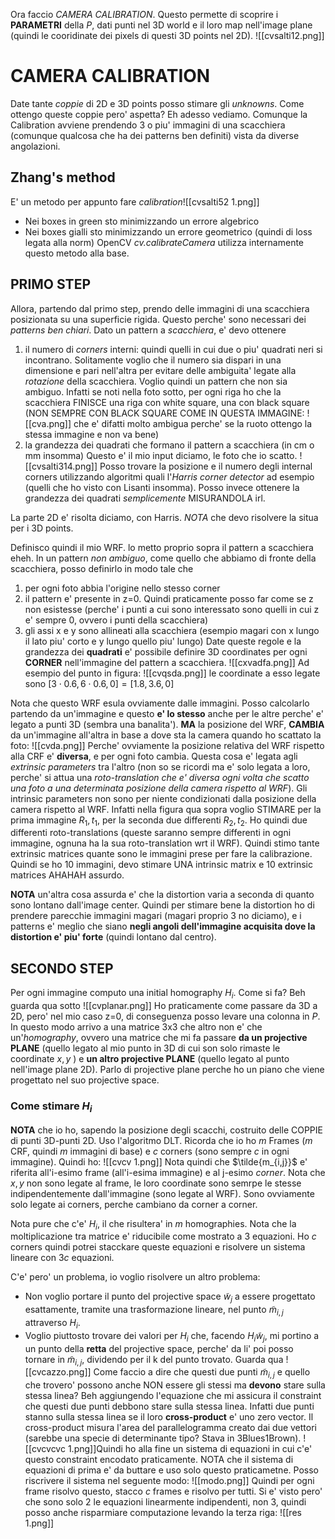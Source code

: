 Ora faccio *CAMERA CALIBRATION*.
Questo permette di scoprire i **PARAMETRI** della $P$, dati punti nel 3D world e il loro map nell'image plane (quindi le cooridinate dei pixels di questi 3D points nel 2D).
![[cvsalti12.png]]
# CAMERA CALIBRATION
Date tante *coppie* di 2D e 3D points posso stimare gli *unknowns*. 
Come ottengo queste coppie pero' aspetta? 
Eh adesso vediamo.
Comunque la Calibration avviene prendendo 3 o piu' immagini di una scacchiera (comunque qualcosa che ha dei patterns ben definiti) vista da diverse angolazioni.
## Zhang's method
E' un metodo per appunto fare *calibration*![[cvsalti52 1.png]]
* Nei boxes in green sto minimizzando un errore algebrico
* Nei boxes gialli sto minimizzando un errore geometrico (quindi di loss legata alla norm)
OpenCV *cv.calibrateCamera* utilizza internamente questo metodo alla base.

## PRIMO STEP
Allora, partendo dal primo step, prendo delle immagini di una scacchiera posizionata su una superficie rigida. Questo perche' sono necessari dei *patterns ben chiari*.
Dato un pattern a *scacchiera*, e' devo ottenere 
1. il numero di *corners* interni: quindi quelli in cui due o piu' quadrati neri si incontrano. Solitamente voglio che il numero sia dispari in una dimensione e pari nell'altra per evitare delle ambiguita' legate alla *rotazione* della scacchiera. Voglio quindi un pattern che non sia ambiguo. Infatti se noti nella foto sotto, per ogni riga ho che la scacchiera FINISCE una riga con white square, una con black square (NON SEMPRE CON BLACK SQUARE COME IN QUESTA IMMAGINE: ![[cva.png]] che e' difatti molto ambigua perche' se la ruoto ottengo la stessa immagine e non va bene)
2. la grandezza dei quadrati che formano il pattern a scacchiera (in cm o mm insomma)
Questo e' il mio input diciamo, le foto che io scatto.
![[cvsalti314.png]]
Posso trovare la posizione e il numero degli internal corners utilizzando algoritmi quali l'*Harris corner detector* ad esempio (quelli che ho visto con Lisanti insomma). Posso invece ottenere la grandezza dei quadrati *semplicemente* MISURANDOLA irl.

La parte 2D e' risolta diciamo, con Harris. *NOTA* che devo risolvere la situa per i 3D points.

Definisco quindi il mio WRF. lo metto proprio sopra il pattern a scacchiera eheh. In un pattern *non ambiguo*, come quello che abbiamo di fronte della scacchiera, posso definirlo in modo tale che
1. per ogni foto abbia l'origine nello stesso corner 
2. il pattern e' presente in z=0. Quindi praticamente posso far come se z non esistesse (perche' i punti a cui sono interessato sono quelli in cui z e' sempre 0, ovvero i punti della scacchiera)
3. gli assi x e y sono allineati alla scacchiera (esempio magari con x lungo il lato piu' corto e y lungo quello piu' lungo)
Date queste regole e la grandezza dei **quadrati** e' possibile definire 3D coordinates per ogni **CORNER** nell'immagine del pattern a scacchiera.
![[cxvadfa.png]]
Ad esempio del punto in figura:
![[cvqsda.png]]
 le coordinate a esso legate sono $[3 \cdot 0.6, 6 \cdot 0.6, 0] = [1.8, 3.6, 0]$ 


Nota che questo WRF esula ovviamente dalle immagini. Posso calcolarlo partendo da un'immagine e questo **e' lo stesso** anche per le altre perche' e' legato a punti 3D (sembra una banalita').
**MA** la posizione del WRF, **CAMBIA** da un'immagine all'altra in base a dove sta la camera quando ho scattato la foto:
![[cvda.png]]
Perche' ovviamente la posizione relativa del WRF rispetto alla CRF e' **diversa**, e per ogni foto cambia. Questa cosa e' legata agli *extrinsic parameters* tra l'altro (non so se ricordi ma e' solo legata a loro, perche' si attua una *roto-translation che e' diversa ogni volta che scatto una foto a una determinata posizione della camera rispetto al WRF*). Gli intrinsic parameters non sono per niente condizionati dalla posizione della camera rispetto al WRF. Infatti nella figura qua sopra voglio STIMARE per la prima immagine $R_1, t_1$, per la seconda due differenti $R_2, t_2$. Ho quindi due differenti roto-translations (queste saranno sempre differenti in ogni immagine, ognuna ha la sua roto-translation wrt il WRF).
Quindi stimo tante extrinsic matrices quante sono le immagini prese per fare la calibrazione.
Quindi se ho 10 immagini, devo stimare UNA intrinsic matrix e 10 extrinsic matrices AHAHAH assurdo.

**NOTA** un'altra cosa assurda e' che la distortion varia a seconda di quanto sono lontano dall'image center. Quindi per stimare bene la distortion ho di prendere parecchie immagini magari (magari proprio 3 no diciamo), e i patterns e' meglio che siano **negli angoli dell'immagine acquisita dove la distortion e' piu' forte** (quindi lontano dal centro).



## SECONDO STEP
Per ogni immagine computo una initial homography $H_i$. 
Come si fa? Beh guarda qua sotto
![[cvplanar.png]]
Ho praticamente come passare da 3D a 2D, pero' nel mio caso z=0, di conseguenza posso levare una colonna in $P$. In questo modo arrivo a una matrice 3x3 che altro non e' che un'*homography*, ovvero una matrice che mi fa passare **da un projective PLANE** (quello legato al mio punto in 3D di cui son solo rimaste le coordinate $x,y$ ) e **un altro projective PLANE** (quello legato al punto nell'image plane 2D). Parlo di projective plane perche ho un piano che viene progettato nel suo projective space.

### Come stimare $H_i$
**NOTA** che io ho, sapendo la posizione degli scacchi, costruito delle COPPIE di punti 3D-punti 2D.
Uso l'algoritmo DLT.
Ricorda che io ho $m$  Frames ($m$ CRF, quindi $m$ immagini di base) e $c$ corners (sono sempre $c$ in ogni immagine). Quindi ho:
![[cvcv 1.png]]
Nota quindi che $\tilde{m_{i,j}}$ e' riferita all'i-esimo frame (all'i-esima immagine) e al j-esimo *corner*. Nota che $x,y$ non sono legate al frame, le loro coordinate sono semrpe le stesse indipendentemente dall'immagine (sono legate al WRF). Sono ovviamente solo legate ai corners, perche cambiano da corner a corner.

Nota pure che c'e' $H_i$, il che risultera' in $m$ homographies.
Nota che la moltiplicazione tra matrice e' riducibile come mostrato a 3 equazioni. Ho $c$ corners quindi potrei stacckare queste equazioni e risolvere un sistema lineare con $3c$ equazioni.

C'e' pero' un problema, io voglio risolvere un altro problema: 
* Non voglio portare il punto del projective space $\tilde{w}_j$ a essere progettato esattamente, tramite una trasformazione lineare, nel punto $\tilde{m}_{i,j}$ attraverso $H_i$.
* Voglio piuttosto trovare dei valori per $H_i$ che, facendo $H_i \tilde{w}_j$, mi portino a un punto della **retta** del projective space, perche' da li' poi posso tornare in $\tilde{m}_{i,j}$, dividendo per il k del punto trovato. 
Guarda qua 
![[cvcazzo.png]]
Come faccio a dire che questi due punti $\tilde{m}_{i,j}$ e quello che trovero' possono anche NON essere gli stessi ma **devono** stare sulla stessa linea?
Beh aggiungendo l'equazione che mi assicura il constraint che questi due punti debbono stare sulla stessa linea. Infatti due punti stanno sulla stessa linea se il loro **cross-product** e' uno zero vector. Il cross-product misura l'area del parallelogramma creato dai due vettori (sarebbe una specie di determinante tipo? Stava in 3Blues1Brown).
![[cvcvcvc 1.png]]Quindi ho alla fine un sistema di equazioni in cui c'e' questo constraint encodato praticamente. 
NOTA che il sistema di equazioni di prima e' da buttare e uso solo questo praticametne. 
Posso riscrivere il sistema nel seguente modo:
![[modo.png]]
Quindi per ogni frame risolvo questo, stacco $c$ frames e risolvo per tutti. Si e' visto pero' che sono solo 2 le equazioni linearmente indipendenti, non 3, quindi posso anche risparmiare computazione levando la terza riga:
![[res 1.png]]

